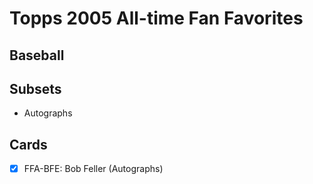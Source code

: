 # Topps 2005 All-time Fan Favorites
## Baseball

## Subsets

- Autographs

## Cards

- [x] FFA-BFE: Bob Feller (Autographs)<br>
